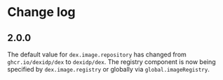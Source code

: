 # Change log

## 2.0.0

The default value for `dex.image.repository` has changed from
`ghcr.io/dexidp/dex` to `dexidp/dex`. The registry component is now being
specified by `dex.image.registry` or globally via `global.imageRegistry`.
